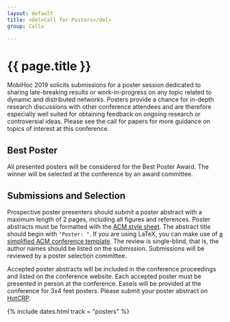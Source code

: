 ```yaml
---
layout: default
title: <del>Call for Posters</del>
group: Calls

---
```


# {{ page.title }}

MobiHoc 2019 solicits submissions for a poster session dedicated to sharing late-breaking results or work-in-progress on any topic related to dynamic and distributed networks. Posters provide a chance for in-depth research discussions with other conference attendees and are therefore especially well suited for obtaining feedback on ongoing research or controversial ideas. Please see the call for papers for more guidance on topics of interest at this conference.

## Best Poster

All presented posters will be considered for the Best Poster Award. The winner will be selected at the conference by an award committee.

## Submissions and Selection

Prospective poster presenters should submit a poster abstract with a maximum length of 2 pages, including all figures and references. Poster abstracts must be formatted with the [ACM style sheet](http://www.acm.org/publications/article-templates/proceedings-template.html). The abstract title should begin with `"Poster: "`.  If you are using LaTeX, you can make use of [a simplified ACM conference template](https://github.com/conference-websites/acmart-sigproc-template).  The review is single-blind, that is, the author names should be listed on the submission.  Submissions will be reviewed by a poster selection committee. 

Accepted poster abstracts will be included in the conference proceedings and listed on the conference website. Each accepted poster must be presented in person at the conference. Easels will be provided at the conference for 3x4 feet posters. Please submit your poster abstract on [HotCRP](https://mobihoc19posters.hotcrp.com/).

{% include dates.html track = "posters" %}

